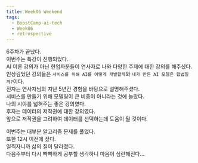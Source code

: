 ```yaml
---
title: Week06 Weekend
tags:
  - BoostCamp-ai-tech
  - Week06
  - retrospective
---
```


6주차가 끝났다.  
이번주는 특강이 진행되었다.  
AI 이론 강의가 아닌 현업자분들이 연사자로 나와 다양한 주제에 대한 강의를 해주셨다.  
인상깊었던 강의들은 `서비스를 위해 AI를 어떻게 개발할까`와 `내가 만든 AI 모델은 합법일까?`이다.  
전자는 연사자님의 지난 5년간 경험을 바탕으로 설명해주셨다.  
서비스를 만들기 위해 모델링이 큰 비중이 아니라는 것에 놀랐다.  
나의 시야를 넓혀주는 좋은 강의였다.  
후자는 데이터의 저작권에 대한 강의였다.  
앞으로 저작권을 고려하여 데이터를 선택하는데 도움이 될 것이다.  

이번주는 대부분 알고리즘 문제를 풀었다.  
또한 12시 이전에 잤다.  
일찍자니까 삶의 질이 달라졌다.  
다음주부터 다시 빡빡하게 공부할 생각하니 마음이 심란해진다...  
